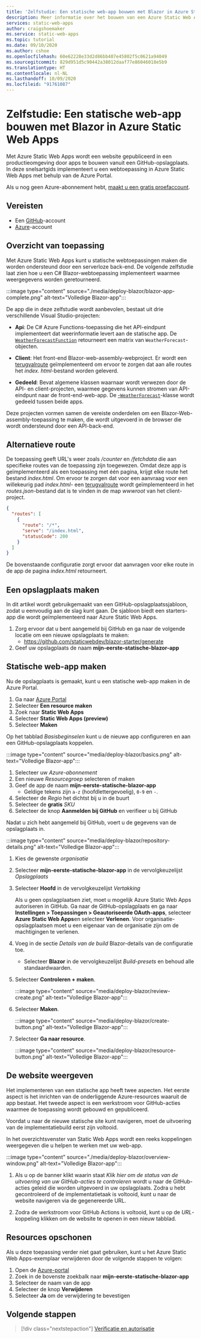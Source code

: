 ```yaml
---
title: 'Zelfstudie: Een statische web-app bouwen met Blazor in Azure Static Web Apps'
description: Meer informatie over het bouwen van een Azure Static Web Apps-website met Blazor.
services: static-web-apps
author: craigshoemaker
ms.service: static-web-apps
ms.topic: tutorial
ms.date: 09/10/2020
ms.author: cshoe
ms.openlocfilehash: 60e62228e33d2d86bb407e45802f5c0621a94049
ms.sourcegitcommit: 829d951d5c90442a38012daaf77e86046018e5b9
ms.translationtype: HT
ms.contentlocale: nl-NL
ms.lasthandoff: 10/09/2020
ms.locfileid: "91761087"
---
```

# <a name="tutorial-building-a-static-web-app-with-blazor-in-azure-static-web-apps"></a>Zelfstudie: Een statische web-app bouwen met Blazor in Azure Static Web Apps

Met Azure Static Web Apps wordt een website gepubliceerd in een productieomgeving door apps te bouwen vanuit een GitHub-opslagplaats. In deze snelsartgids implementeert u een webtoepassing in Azure Static Web Apps met behulp van de Azure Portal.

Als u nog geen Azure-abonnement hebt, [maakt u een gratis proefaccount](https://azure.microsoft.com/free).

## <a name="prerequisites"></a>Vereisten

- Een [GitHub](https://github.com)-account
- [Azure](https://portal.azure.com)-account

## <a name="application-overview"></a>Overzicht van toepassing

Met Azure Static Web Apps kunt u statische webtoepassingen maken die worden ondersteund door een serverloze back-end. De volgende zelfstudie laat zien hoe u een C# Blazor-webtoepassing implementeert waarmee weergegevens worden geretourneerd.

:::image type="content" source="./media/deploy-blazor/blazor-app-complete.png" alt-text="Volledige Blazor-app":::

De app die in deze zelfstudie wordt aanbevolen, bestaat uit drie verschillende Visual Studio-projecten:

- **Api**: De C# Azure Functions-toepassing die het API-eindpunt implementeert dat weerinformatie levert aan de statische app. De [`WeatherForecastFunction`](https://github.com/ssdeepak/blazor/blob/main/Api/WeatherForecastFunction.cs) retourneert een matrix van `WeatherForecast`-objecten.

- **Client**: Het front-end Blazor-web-assembly-webproject. Er wordt een [terugvalroute](#fallback-route) geïmplementeerd om ervoor te zorgen dat aan alle routes het _index. html_-bestand worden geleverd.

- **Gedeeld**: Bevat algemene klassen waarnaar wordt verwezen door de API- en client-projecten, waarmee gegevens kunnen stromen van API-eindpunt naar de front-end-web-app. De [-`WeatherForecast`](https://github.com/staticwebdev/blazor-starter/blob/main/Shared/WeatherForecast.cs)-klasse wordt gedeeld tussen beide apps.

Deze projecten vormen samen de vereiste onderdelen om een Blazor-Web-assembly-toepassing te maken, die wordt uitgevoerd in de browser die wordt ondersteund door een API-back-end.

## <a name="fallback-route"></a>Alternatieve route

De toepassing geeft URL's weer zoals _/counter_ en _/fetchdata_ die aan specifieke routes van de toepassing zijn toegewezen. Omdat deze app is geïmplementeerd als een toepassing met één pagina, krijgt elke route het bestand _index.html_. Om ervoor te zorgen dat voor een aanvraag voor een willekeurig pad _index.html-_ een [terugvalroute](./routes.md#fallback-routes) wordt geïmplementeerd in het _routes.json_-bestand dat is te vinden in de map _wwwroot_ van het client-project.

```json
{
  "routes": [
    {
      "route": "/*",
      "serve": "/index.html",
      "statusCode": 200
    }
  ]
}
```

De bovenstaande configuratie zorgt ervoor dat aanvragen voor elke route in de app de pagina _index.html_ retourneert.

## <a name="create-a-repository"></a>Een opslagplaats maken

In dit artikel wordt gebruikgemaakt van een GitHub-opslagplaatssjabloon, zodat u eenvoudig aan de slag kunt gaan. De sjabloon biedt een starters-app die wordt geïmplementeerd naar Azure Static Web Apps.

1. Zorg ervoor dat u bent aangemeld bij GitHub en ga naar de volgende locatie om een nieuwe opslagplaats te maken:
    - https://github.com/staticwebdev/blazor-starter/generate
1. Geef uw opslagplaats de naam **mijn-eerste-statische-blazor-app**

## <a name="create-a-static-web-app"></a>Statische web-app maken

Nu de opslagplaats is gemaakt, kunt u een statische web-app maken in de Azure Portal.

1. Ga naar [Azure Portal](https://portal.azure.com)
1. Selecteer **Een resource maken**
1. Zoek naar **Static Web Apps**
1. Selecteer **Static Web Apps (preview)**
1. Selecteer **Maken**

Op het tabblad _Basisbeginselen_ kunt u de nieuwe app configureren en aan een GitHub-opslagplaats koppelen.

:::image type="content" source="media/deploy-blazor/basics.png" alt-text="Volledige Blazor-app":::

1. Selecteer uw _Azure-abonnement_
1. Een nieuwe _Resourcegroep_ selecteren of maken
1. Geef de app de naam **mijn-eerste-statische-blazor-app**
    - Geldige tekens zijn `a-z` (hoofdlettergevoelig), `0-9` en `-`.
1. Selecteer de _Regio_ het dichtst bij u in de buurt
1. Selecteer de **gratis** _SKU_
1. Selecteer de knop **Aanmelden bij GitHub** en verifieer u bij GitHub

Nadat u zich hebt aangemeld bij GitHub, voert u de gegevens van de opslagplaats in.

:::image type="content" source="media/deploy-blazor/repository-details.png" alt-text="Volledige Blazor-app":::

1. Kies de gewenste _organisatie_
1. Selecteer **mijn-eerste-statische-blazor-app** in de vervolgkeuzelijst _Opslagplaats_
1. Selecteer **Hoofd** in de vervolgkeuzelijst _Vertakking_

    Als u geen opslagplaatsen ziet, moet u mogelijk Azure Static Web Apps autoriseren in GitHub. Ga naar de GitHub-opslagplaats en ga naar **Instellingen > Toepassingen > Geautoriseerde OAuth-apps**, selecteer **Azure Static Web Apps**en selecteer **Verlenen**. Voor organisatie-opslagplaatsen moet u een eigenaar van de organisatie zijn om de machtigingen te verlenen.

1. Voeg in de sectie _Details van de build_ Blazor-details van de configuratie toe.

    - Selecteer **Blazor** in de vervolgkeuzelijst _Build-presets_ en behoud alle standaardwaarden.

1. Selecteer **Controleren + maken**.

    :::image type="content" source="media/deploy-blazor/review-create.png" alt-text="Volledige Blazor-app":::

1. Selecteer **Maken**.

    :::image type="content" source="media/deploy-blazor/create-button.png" alt-text="Volledige Blazor-app":::

1. Selecteer **Ga naar resource**.

    :::image type="content" source="media/deploy-blazor/resource-button.png" alt-text="Volledige Blazor-app":::

## <a name="view-the-website"></a>De website weergeven

Het implementeren van een statische app heeft twee aspecten. Het eerste aspect is het inrichten van de onderliggende Azure-resources waaruit de app bestaat. Het tweede aspect is een werkstroom voor GitHub-acties waarmee de toepassing wordt gebouwd en gepubliceerd.

Voordat u naar de nieuwe statische site kunt navigeren, moet de uitvoering van de implementatiebuild eerst zijn voltooid.

In het overzichtsvenster van Static Web Apps wordt een reeks koppelingen weergegeven die u helpen te werken met uw web-app.

:::image type="content" source="./media/deploy-blazor/overview-window.png" alt-text="Volledige Blazor-app":::

1. Als u op de banner klikt waarin staat _Klik hier om de status van de uitvoering van uw GitHub-acties te controleren_ wordt u naar de GitHub-acties geleid die worden uitgevoerd in uw opslagplaats. Zodra u hebt gecontroleerd of de implementatietaak is voltooid, kunt u naar de website navigeren via de gegenereerde URL.

2. Zodra de werkstroom voor GitHub Actions is voltooid, kunt u op de _URL_-koppeling klikken om de website te openen in een nieuw tabblad.

## <a name="clean-up-resources"></a>Resources opschonen

Als u deze toepassing verder niet gaat gebruiken, kunt u het Azure Static Web Apps-exemplaar verwijderen door de volgende stappen te volgen:

1. Open de [Azure-portal](https://portal.azure.com)
1. Zoek in de bovenste zoekbalk naar **mijn-eerste-statische-blazor-app**
1. Selecteer de naam van de app
1. Selecteer de knop **Verwijderen**
1. Selecteer **Ja** om de verwijdering te bevestigen

## <a name="next-steps"></a>Volgende stappen

> [!div class="nextstepaction"]
> [Verificatie en autorisatie](./authentication-authorization.md)
